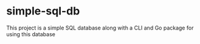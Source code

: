 # simple-sql-db

This project is a simple SQL database along with a CLI and Go package for using this database